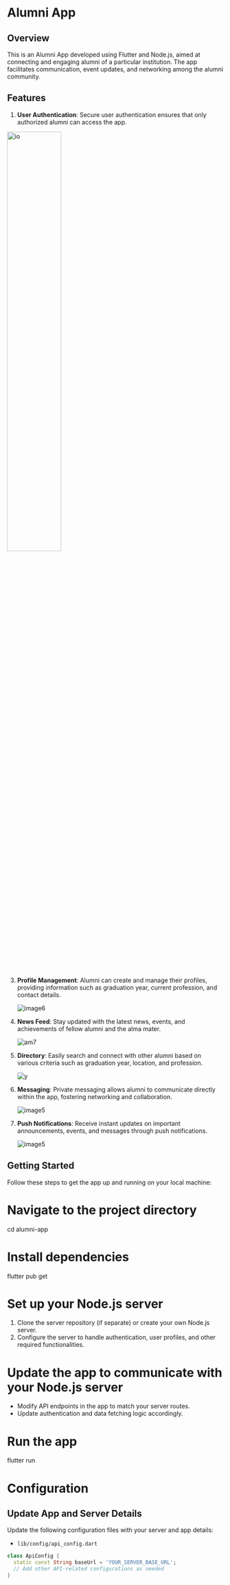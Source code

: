 # Alumni App

## Overview

This is an Alumni App developed using Flutter and Node.js, aimed at connecting and engaging alumni of a particular institution. The app facilitates communication, event updates, and networking among the alumni community.

## Features

1. **User Authentication**: Secure user authentication ensures that only authorized alumni can access the app.

<img src="https://github.com/09aryan/AlmaBase/assets/99637603/4df39807-ca7d-45ef-80f4-79f7d8c790f2" alt="io" width="50%">



3. **Profile Management**: Alumni can create and manage their profiles, providing information such as graduation year, current profession, and contact details.

   ![image6](https://github.com/09aryan/AlmaBase/assets/99637603/33d2f42f-8c65-485b-a6c0-f61926820771)

5. **News Feed**: Stay updated with the latest news, events, and achievements of fellow alumni and the alma mater.

   ![am7](https://github.com/09aryan/AlmaBase/assets/99637603/ed72b79c-cab3-4db2-bd6d-f0888df5a4c6)
   

9. **Directory**: Easily search and connect with other alumni based on various criteria such as graduation year, location, and profession.
 
   ![y](https://github.com/09aryan/AlmaBase/assets/99637603/49cbc0bf-ee6f-486b-91ab-8356585d9063)
    

11. **Messaging**: Private messaging allows alumni to communicate directly within the app, fostering networking and collaboration.

    ![image5](https://github.com/09aryan/AlmaBase/assets/99637603/5d02219e-c683-40d7-8406-e48d55ebfbee)

11. **Push Notifications**: Receive instant updates on important announcements, events, and messages through push notifications.

    ![image5](https://github.com/09aryan/AlmaBase/assets/99637603/5d02219e-c683-40d7-8406-e48d55ebfbee)

## Getting Started

Follow these steps to get the app up and running on your local machine:

# Navigate to the project directory
cd alumni-app

# Install dependencies
flutter pub get

# Set up your Node.js server
1. Clone the server repository (if separate) or create your own Node.js server.
2. Configure the server to handle authentication, user profiles, and other required functionalities.

# Update the app to communicate with your Node.js server
- Modify API endpoints in the app to match your server routes.
- Update authentication and data fetching logic accordingly.

# Run the app
flutter run

# Configuration

## Update App and Server Details

Update the following configuration files with your server and app details:

- `lib/config/api_config.dart`

```dart
class ApiConfig {
  static const String baseUrl = 'YOUR_SERVER_BASE_URL';
  // Add other API-related configurations as needed
}

